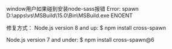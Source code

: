 window用户如果碰到安装node-sass报错
 Error: spawn D:\apps\vs\MSBuild\15.0\Bin\MSBuild.exe ENOENT

修复方式：
Node.js version 8 and up: $ npm install cross-spawn

Node.js version 7 and under: $ npm install cross-spawn@6
